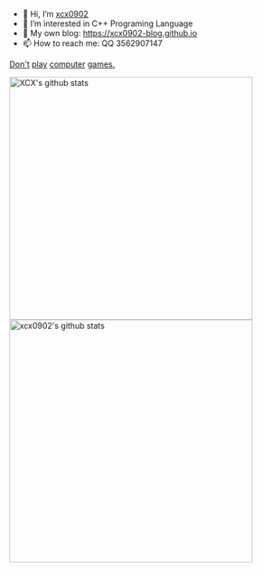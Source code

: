 - 👋 Hi, I’m [xcx0902](https://github.com/xcx0902)
- 👀 I’m interested in C++ Programing Language
- 🌱 My own blog: <https://xcx0902-blog.github.io>
- 📫 How to reach me: QQ 3562907147
<!--- - 🌱 I’m currently learning ... --->
<!--- - 💞️ I’m looking to collaborate on ... --->

[Don't](https://florr.io) [play](https://generals.io) [computer](https://diep.io) [games](https://agar.io)[.](https://digdig.io)

<img src="https://github-readme-stats.vercel.app/api?username=xcx0902&show_icons=true" width="430px" alt="XCX's github stats" title="XCX's github stats" />

<img src = "https://github-readme-stats.vercel.app/api/top-langs/?username=xcx0902&layout=compact&langs_count=8" width="430px" alt="xcx0902's github stats" title="xcx0902's github stats" />

<!---
xcx0902/xcx0902 is a ✨ special ✨ repository because its `README.md` (this file) appears on your GitHub profile.
You can click the Preview link to take a look at your changes.
--->